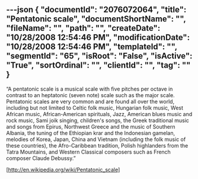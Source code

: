 ---json
{
  "documentId": "2076072064",
  "title": "Pentatonic scale",
  "documentShortName": "",
  "fileName": "",
  "path": "",
  "createDate": "10/28/2008 12:54:46 PM",
  "modificationDate": "10/28/2008 12:54:46 PM",
  "templateId": "",
  "segmentId": "65",
  "isRoot": "False",
  "isActive": "True",
  "sortOrdinal": "",
  "clientId": "",
  "tag": ""
}
---

“A pentatonic scale is a musical scale with five pitches per octave in contrast to an heptatonic (seven note) scale such as the major scale. Pentatonic scales are very common and are found all over the world, including but not limited to Celtic folk music, Hungarian folk music, West African music, African-American spirituals, Jazz, American blues music and rock music, Sami joik singing, children's songs, the Greek traditional music and songs from Epirus, Northwest Greece and the music of Southern Albania, the tuning of the Ethiopian krar and the Indonesian gamelan, melodies of Korea, Japan, China and Vietnam (including the folk music of these countries), the Afro-Caribbean tradition, Polish highlanders from the Tatra Mountains, and Western Classical composers such as French composer Claude Debussy.”

[http://en.wikipedia.org/wiki/Pentatonic_scale]

